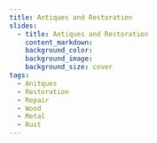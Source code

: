 ```yaml
---
title: Antiques and Restoration
slides:
  - title: Antiques and Restoration
    content_markdown:
    background_color:
    background_image:
    background_size: cover
tags:
  - Anitques
  - Restoration
  - Repair
  - Wood
  - Metal
  - Rust
---
```


